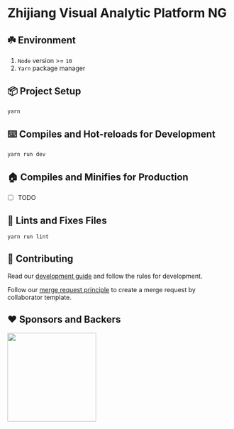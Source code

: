 # Zhijiang Visual Analytic Platform NG
## ☘️ Environment
1. `Node` version >= `10`
2. `Yarn` package manager

## 📦 Project Setup
```bash
yarn
```

## ⌨️ Compiles and Hot-reloads for Development
```bash
yarn run dev
```

## 🏠 Compiles and Minifies for Production
- [ ] TODO

## 🔨 Lints and Fixes Files
```bash
yarn run lint
```

## 🚩 Contributing
Read our [development guide](docs/development-guide.md) and follow the rules for development.

Follow our [merge request principle](docs/merge-request-principle.md) to create a merge request by collaborator template.


## ❤️ Sponsors and Backers
<img src="https://timgsa.baidu.com/timg?image&quality=80&size=b9999_10000&sec=1586361725902&di=71a8f5e5ee2e0e9e991fbba7218ca595&imgtype=0&src=http%3A%2F%2F5b0988e595225.cdn.sohucs.com%2Fimages%2F20171030%2F555a490e9b5e46f7b1524dc8643f691c.jpeg" width="200"  />

